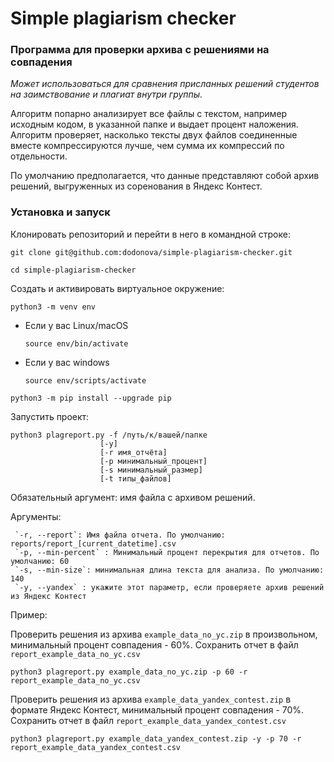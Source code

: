 # Simple plagiarism checker
### Программа для проверки архива с решениями на совпадения
_Может использоваться для сравнения присланных решений студентов на заимствование и плагиат внутри группы._ 

Алгоритм попарно анализирует все файлы с текстом, например исходным кодом, в указанной папке и выдает процент наложения. Алгоритм проверяет, насколько тексты двух файлов соединенные вместе компрессируются лучше, чем сумма их компрессий по отдельности.

По умолчанию предполагается, что данные представляют собой архив решений, выгруженных из соренования в Яндекс Контест.


### Установка и запуск

Клонировать репозиторий и перейти в него в командной строке:

```
git clone git@github.com:dodonova/simple-plagiarism-checker.git
```

```
cd simple-plagiarism-checker
```

Cоздать и активировать виртуальное окружение:

```
python3 -m venv env
```

* Если у вас Linux/macOS

    ```
    source env/bin/activate
    ```

* Если у вас windows

    ```
    source env/scripts/activate
    ```

```
python3 -m pip install --upgrade pip
```

Запустить проект:
```
python3 plagreport.py -f /путь/к/вашей/папке
                    [-y]
                    [-r имя_отчёта]
                    [-p минимальный_процент]
                    [-s минимальный_размер]
                    [-t типы_файлов]
```

Обязательный аргумент: имя файла с архивом решений.

Аргументы:

     `-r, --report`: Имя файла отчета. По умолчанию: reports/report_[current_datetime].csv
     `-p, --min-percent` : Минимальный процент перекрытия для отчетов. По умолчанию: 60
     `-s, --min-size`: минимальная длина текста для анализа. По умолчанию: 140
     `-y, --yandex` : укажите этот параметр, если проверяете архив решений из Яндекс Контест

Пример:

Проверить решения из архива `example_data_no_yc.zip` в произвольном, минимальный процент совпадения - 60%. 
Сохранить отчет в файл `report_example_data_no_yc.csv`

```
python3 plagreport.py example_data_no_yc.zip -p 60 -r report_example_data_no_yc.csv
```
    
Проверить решения из архива `example_data_yandex_contest.zip` в формате Яндекс Контест, минимальный процент совпадения - 70%. 
Сохранить отчет в файл `report_example_data_yandex_contest.csv`
    
```
python3 plagreport.py example_data_yandex_contest.zip -y -p 70 -r report_example_data_yandex_contest.csv
```